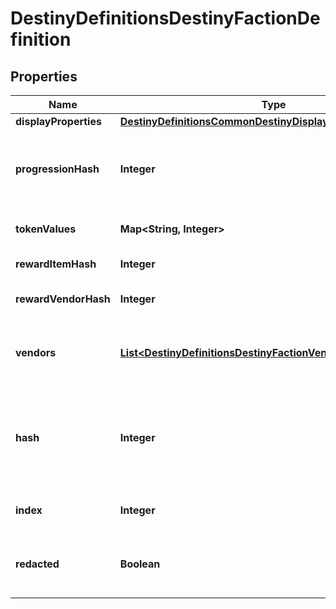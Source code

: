 
# DestinyDefinitionsDestinyFactionDefinition

## Properties
Name | Type | Description | Notes
------------ | ------------- | ------------- | -------------
**displayProperties** | [**DestinyDefinitionsCommonDestinyDisplayPropertiesDefinition**](DestinyDefinitionsCommonDestinyDisplayPropertiesDefinition.md) |  |  [optional]
**progressionHash** | **Integer** | The hash identifier for the DestinyProgressionDefinition that indicates the character&#39;s relationship with this faction in terms of experience and levels. |  [optional]
**tokenValues** | **Map&lt;String, Integer&gt;** | The faction token item hashes, and their respective progression values. |  [optional]
**rewardItemHash** | **Integer** | The faction reward item hash, usually an engram. |  [optional]
**rewardVendorHash** | **Integer** | The faction reward vendor hash, used for faction engram previews. |  [optional]
**vendors** | [**List&lt;DestinyDefinitionsDestinyFactionVendorDefinition&gt;**](DestinyDefinitionsDestinyFactionVendorDefinition.md) | List of vendors that are associated with this faction. The last vendor that passes the unlock flag checks is the one that should be shown. |  [optional]
**hash** | **Integer** | The unique identifier for this entity. Guaranteed to be unique for the type of entity, but not globally.  When entities refer to each other in Destiny content, it is this hash that they are referring to. |  [optional]
**index** | **Integer** | The index of the entity as it was found in the investment tables. |  [optional]
**redacted** | **Boolean** | If this is true, then there is an entity with this identifier/type combination, but BNet is not yet allowed to show it. Sorry! |  [optional]



